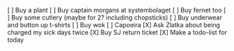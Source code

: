 [ ] Buy a plant
[ ] Buy captain morgans at systembolaget
[ ] Buy fernet too
[ ] Buy some cutlery (maybe for 2? including chopsticks)
[ ] Buy underwear and button up t-shirts
[ ] Buy wok
[ ] Capoeira
[X] Ask Zlatka about being charged my sick days twice
[X] Buy SJ return ticket
[X] Make a todo-list for today
